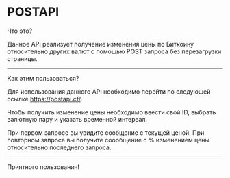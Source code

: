 # POSTAPI
Что это?

Данное API реализует получение изменения цены по Биткоину относительно других валют с помощью POST запроса без перезагрузки страницы.
***

Как этим пользоваться?

Для использования данного API необходимо перейти по следующей ссылке <https://postapi.cf/>.

Чтобы получить изменение цены необходимо ввести свой ID, выбрать валютную пару и указать временной интервал.

При первом запросе вы увидите сообщение с текущей ценой. При повторном запросе вы получите соообщение с % изменением цены относительно последнего запроса.

***

Приятного пользования!
